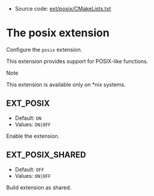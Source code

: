 <!-- This is auto-generated file. -->
* Source code: [ext/posix/CMakeLists.txt](https://github.com/petk/php-build-system/blob/master/cmake/ext/posix/CMakeLists.txt)

# The posix extension

Configure the `posix` extension.

This extension provides support for POSIX-like functions.

> [!NOTE]
> This extension is available only on \*nix systems.

## EXT_POSIX

* Default: `ON`
* Values: `ON|OFF`

Enable the extension.

## EXT_POSIX_SHARED

* Default: `OFF`
* Values: `ON|OFF`

Build extension as shared.
